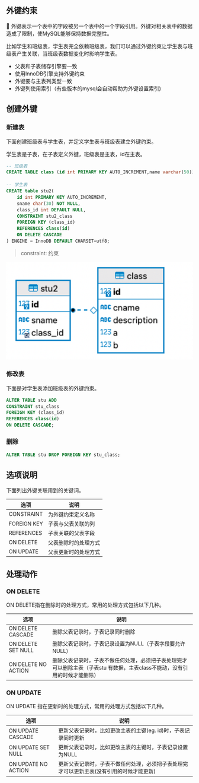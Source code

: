 ## 外键约束

🔖 外键表示一个表中的字段被另一个表中的一个字段引用。外键对相关表中的数据造成了限制，使MySQL能够保持数据完整性。

比如学生和班级表，学生表完全依赖班级表，我们可以通过外键约束让学生表与班级表产生关联，当班级表数据变化时影响学生表。

- 父表和子表储存引擎要一致
- 使用InnoDB引擎支持外键约束
- 外键要与主表列类型一致
- 外键列使用索引（有些版本的mysql会自动帮助为外键设置索引)

## 创建外键

### 新建表

下面创建班级表与学生表，并定义学生表与班级表建立外键约束。

学生表是子表，在子表定义外键，班级表是主表，id在主表。

```sql
-- 班级表
CREATE TABLE class (id int PRIMARY KEY AUTO_INCREMENT,name varchar(50));

-- 学生表
CREATE table stu2(
	id int PRIMARY KEY AUTO_INCREMENT,
	sname char(30) NOT NULL,
	class_id int DEFAULT NULL,
	CONSTRAINT stu2_class
	FOREIGN KEY (class_id)
	REFERENCES class(id)
	ON DELETE CASCADE
) ENGINE = InnoDB DEFAULT CHARSET=utf8;
```

>constraint: 约束

![](https://raw.githubusercontent.com/caffreygo/static/main/blog/mysql/foreignKey/er.png)

### 修改表

下面是对学生表添加班级表的外键约束。

```sql
ALTER TABLE stu ADD 
CONSTRAINT stu_class
FOREIGN KEY (class_id) 
REFERENCES class(id) 
ON DELETE CASCADE;
```

### 删除

```sql
ALTER TABLE stu DROP FOREIGN KEY stu_class;
```

## 选项说明

下面列出外键关联用到的关键词。

| 选项        | 说明                 |
| ----------- | -------------------- |
| CONSTRAINT  | 为外键约束定义名称   |
| FOREIGN KEY | 子表与父表关联的列   |
| REFERENCES  | 子表关联的父表字段   |
| ON DELETE   | 父表删除时的处理方式 |
| ON UPDATE   | 父表更新时的处理方式 |

## 处理动作

### ON DELETE

ON DELETE指在删除时的处理方式，常用的处理方式包括以下几种。

| 选项                | 说明                                                         |
| ------------------- | ------------------------------------------------------------ |
| ON DELETE CASCADE   | 删除父表记录时，子表记录同时删除                             |
| ON DELETE SET NULL  | 删除父表记录时，子表记录设置为NULL（子表字段要允许NULL）     |
| ON DELETE NO ACTION | 删除父表记录时，子表不做任何处理，必须把子表处理完才可以删除主表（子表stu 有数据，主表class不能动，没有引用的时候才能删除） |

### ON UPDATE

ON UPDATE 指在更新时的处理方式，常用的处理方式包括以下几种。

| 选项                | 说明                                                         |
| ------------------- | ------------------------------------------------------------ |
| ON UPDATE CASCADE   | 更新父表记录时，比如更改主表的主键(eg. id)时，子表记录同时更新 |
| ON UPDATE SET NULL  | 更新父表记录时，比如更改主表的主键时，子表记录设置为NULL     |
| ON UPDATE NO ACTION | 更新父表记录时，子表不做任何处理，必须把子表处理完才可以更新主表(没有引用的时候才能更新) |